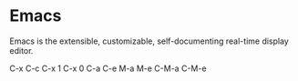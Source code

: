 Emacs
=====

Emacs is the extensible, customizable, self-documenting real-time
display editor.

C-x C-c
C-x 1
C-x 0
C-a
C-e
M-a
M-e
C-M-a
C-M-e
